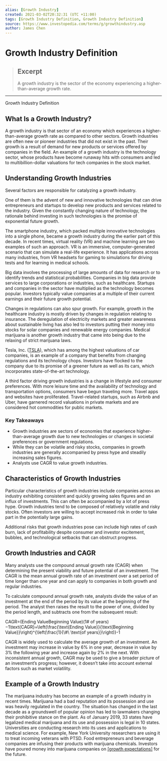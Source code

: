 ```yaml
---
alias: [Growth Industry]
created: 2021-03-02T20:32:31 (UTC +11:00)
tags: [Growth Industry Definition, Growth Industry Definition]
source: https://www.investopedia.com/terms/g/growthindustry.asp
author: James Chen
---
```


# Growth Industry Definition

> ## Excerpt
> A growth industry is the sector of the economy experiencing a higher-than-average growth rate.

---

Growth Industry Definition
## What Is a Growth Industry?

A growth industry is that sector of an economy which experiences a higher-than-average growth rate as compared to other sectors. Growth industries are often new or pioneer industries that did not exist in the past. Their growth is a result of demand for new products or services offered by companies in the field. An example of a growth industry is the technology sector, whose products have become runaway hits with consumers and led to multibillion-dollar valuations for tech companies in the stock market.

## Understanding Growth Industries

Several factors are responsible for catalyzing a growth industry.

One of them is the advent of new and innovative technologies that can drive entrepreneurs and startups to develop new products and services related to the industry. Given the constantly changing nature of technology, the rationale behind investing in such technologies is the promise of exponential future growth.

The smartphone industry, which packed multiple innovative technologies into a single phone, became a growth industry during the earlier part of this decade. In recent times, virtual reality (VR) and machine learning are two examples of such an approach. VR is an immersive, computer-generated scenario that can simulate a real-life experience. It has applications across many industries, from VR headsets for gaming to simulations for driving tests and for learning in medical schools.

Big data involves the processing of large amounts of data for research or to identify trends and statistical probabilities. Companies in big data provide services to large corporations or industries, such as healthcare. Startups and companies in the sector have multiplied as the technology becomes popular. Investors typically value companies at a multiple of their current earnings and their future growth potential.

Changes in regulations can also spur growth. For example, growth in the healthcare industry is mostly driven by changes in regulation relating to insurance. The deregulation of electricity markets and greater awareness about sustainable living has also led to investors putting their money into stocks for solar companies and renewable energy companies. Medical marijuana is another growth industry that came into being due to the relaxing of strict marijuana laws.

Tesla, Inc. ([TSLA](https://www.investopedia.com/markets/quote?tvwidgetsymbol=tsla)), which has among the highest valuations of car companies, is an example of a company that benefits from changing regulations and its technology chops. Investors have flocked to the company due to its promise of a greener future as well as its cars, which incorporates state-of-the-art technology.

A third factor driving growth industries is a change in lifestyle and consumer preferences. With more leisure time and the availability of technology and transportation options, consumers have begun traveling more. Travel apps and websites have proliferated. Travel-related startups, such as Airbnb and Uber, have garnered record valuations in private markets and are considered hot commodities for public markets.

### Key Takeaways

-   Growth industries are sectors of economies that experience higher-than-average growth due to new technologies or changes in societal preferences or government regulations.
-   While they can be volatile and risky stocks, companies in growth industries are generally accompanied by press hype and steadily increasing sales figures.
-   Analysts use CAGR to value growth industries.

## Characteristics of Growth Industries

Particular characteristics of growth industries include companies across an industry exhibiting consistent and quickly growing sales figures and an influx of investments. This can often be accompanied by a lot of press hype. Growth industries tend to be composed of relatively volatile and risky stocks. Often investors are willing to accept increased risk in order to take part in the potentially large gains.

Additional risks that growth industries pose can include high rates of cash burn, lack of profitability despite consumer and investor excitement, bubbles, and technological setbacks that can obstruct progress.

## Growth Industries and CAGR

Many analysts use the compound annual growth rate (CAGR) when determining the present viability and future potential of an investment. The CAGR is the mean annual growth rate of an investment over a set period of time longer than one year and can apply to companies in both growth and regular industries.

To calculate compound annual growth rate, analysts divide the value of an investment at the end of the period by its value at the beginning of the period. The analyst then raises the result to the power of one, divided by the period length, and subtracts one from the subsequent result:

CAGR\=(Ending ValueBeginning Value)(1# of years)−1\\text{CAGR}=\\left(\\frac{\\text{Ending Value}}{\\text{Beginning Value}}\\right)^{\\left(\\frac{1}{\\#\\ \\text{of years}}\\right)}-1

CAGR is widely used to calculate the average growth of an investment. An investment may increase in value by 6% in one year, decrease in value by 3% the following year and increase again by 2% in the next. With inconsistent annual growth, CAGR may be used to give a broader picture of an investment’s progress; however, it doesn’t take into account external factors such as market volatility.

## Example of a Growth Industry

The marijuana industry has become an example of a growth industry in recent times. Marijuana had a bad reputation and its possession and use was heavily regulated in the country. The situation has changed in the last decade as a groundswell of popular opinion has led to lawmakers changing their prohibitive stance on the plant. As of January 2019, 33 states have legalized medical marijuana and its use and possession is legal in 10 states. Universities are conducting research into its uses and applications to medical science. For example, New York University researchers are using it to treat incoming veterans with PTSD. Food entrepreneurs and beverage companies are infusing their products with marijuana chemicals. Investors have poured money into marijuana companies on [[growth expectations]](https://www.pwc.com/ca/en/services/deals/whats-the-deal-blog/a-candid-review-of-cannabis-multiples.html) for the future.

